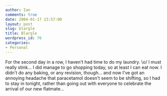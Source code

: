 ```yaml
---
author: Ian
comments: true
date: 2004-01-17 23:57:00
layout: post
slug: blargle
title: Blargle
wordpress_id: 76
categories:
- Personal
---
```


For the second day in a row, I haven't had time to do my laundry.  \o/  I must really stink...  I did manage to go shopping today, so at least I can eat now.  I didn't do any baking, or any revision, though... and now I've got an annoying headache that paracetamol doesn't seem to be shifting, so I had to stay in tonight, rather than going out with everyone to celebrate the arrival of our new flatmate...
